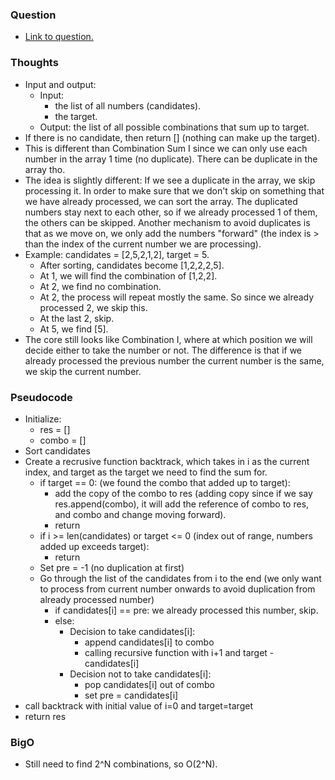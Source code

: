 ### Question
- [Link to question.](https://leetcode.com/problems/combination-sum-ii/description/)

### Thoughts
- Input and output:
    - Input: 
        - the list of all numbers (candidates).
        - the target.
    - Output: the list of all possible combinations that sum up to target.
- If there is no candidate, then return [] (nothing can make up the target).
- This is different than Combination Sum I since we can only use each number in the array 1 time (no duplicate). There can be duplicate in the array tho.
- The idea is slightly different: If we see a duplicate in the array, we skip processing it. In order to make sure that we don't skip on something that we have already processed, we can sort the array. The duplicated numbers stay next to each other, so if we already processed 1 of them, the others can be skipped. Another mechanism to avoid duplicates is that as we move on, we only add the numbers "forward" (the index is > than the index of the current number we are processing).
- Example: candidates = [2,5,2,1,2], target = 5.
    - After sorting, candidates become [1,2,2,2,5]. 
    - At 1, we will find the combination of [1,2,2].
    - At 2, we find no combination.
    - At 2, the process will repeat mostly the same. So since we already processed 2, we skip this.
    - At the last 2, skip.
    - At 5, we find [5].
- The core still looks like Combination I, where at which position we will decide either to take the number or not. The difference is that if we already processed the previous number the current number is the same, we skip the current number.

### Pseudocode
- Initialize:
    - res = []
    - combo = []
- Sort candidates
- Create a recrusive function backtrack, which takes in i as the current index, and target as the target we need to find the sum for.
    - if target == 0: (we found the combo that added up to target):
        - add the copy of the combo to res (adding copy since if we say res.append(combo), it will add the reference of combo to res, and combo and change moving forward).
        - return
    - if i >= len(candidates) or target <= 0 (index out of range, numbers added up exceeds target):
        - return
    - Set pre = -1 (no duplication at first)
    - Go through the list of the candidates from i to the end (we only want to process from current number onwards to avoid duplication from already processed number)
        - if candidates[i] == pre: we already processed this number, skip.
        - else:
            - Decision to take candidates[i]: 
                - append candidates[i] to combo
                - calling recursive function with i+1 and target - candidates[i] 
            - Decision not to take candidates[i]:
                - pop candidates[i] out of combo
                - set pre = candidates[i]
- call backtrack with initial value of i=0 and target=target
- return res

### BigO
- Still need to find 2^N combinations, so O(2^N).
